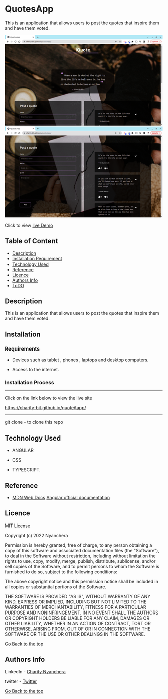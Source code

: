




# QuotesApp

This is an application that allows users to post the quotes that inspire them and have them voted.

<img src="./images/img1.png">
<img src="./images/img2.png">

<p>Click to view <a href="https://charity-bit.github.io/quoteAapp/">live Demo</a></p>





## Table of Content

- [Description](#description)
- [Installation Requirement](#Installation)
- [Technology Used](#technology-used)
- [Reference](#reference)
- [Licence](#licence)
- [Authors Info](#author-Info)
- [ToDO](#To-Do)

## Description

<p> This is an application that allows users to post the quotes that inspire them and have them voted.
</p>





## Installation

### Requirements

- Devices such as tablet , phones , laptops and desktop computers.

- Access to the internet.

### Installation Process

---

Click on the link below to view the live site

<a href="https://charity-bit.github.io/quoteAapp/">https://charity-bit.github.io/quoteAapp/<a>



---
<p>git clone - to clone this repo</p>

## Technology Used

- ANGULAR

- CSS 

- TYPESCRIPT.


## Reference

- <a href="https://developer.mozilla.org/en-US/"> MDN Web Docs</a>
<a href="https://angular.io/">Angular official documentation</a>

## Licence
MIT License

Copyright (c) 2022 Nyanchera

Permission is hereby granted, free of charge, to any person obtaining a copy
of this software and associated documentation files (the "Software"), to deal
in the Software without restriction, including without limitation the rights
to use, copy, modify, merge, publish, distribute, sublicense, and/or sell
copies of the Software, and to permit persons to whom the Software is
furnished to do so, subject to the following conditions:

The above copyright notice and this permission notice shall be included in all
copies or substantial portions of the Software.

THE SOFTWARE IS PROVIDED "AS IS", WITHOUT WARRANTY OF ANY KIND, EXPRESS OR
IMPLIED, INCLUDING BUT NOT LIMITED TO THE WARRANTIES OF MERCHANTABILITY,
FITNESS FOR A PARTICULAR PURPOSE AND NONINFRINGEMENT. IN NO EVENT SHALL THE
AUTHORS OR COPYRIGHT HOLDERS BE LIABLE FOR ANY CLAIM, DAMAGES OR OTHER
LIABILITY, WHETHER IN AN ACTION OF CONTRACT, TORT OR OTHERWISE, ARISING FROM,
OUT OF OR IN CONNECTION WITH THE SOFTWARE OR THE USE OR OTHER DEALINGS IN THE
SOFTWARE.


 

 [Go Back to the top](#QuotesApp)

## Authors Info

LinkedIn - [Charity Nyanchera](https://www.linkedin.com/in/charity-nyanchera-2679281a2/)

twitter - [Twitter](https://twitter.com/CcNyanchera)

[Go Back to the top](QuotesApp)
  
 







